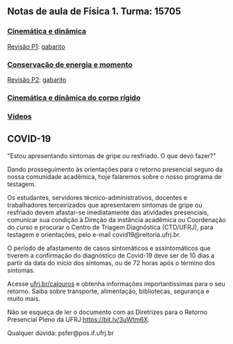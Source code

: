 ## Notas de aula de Física 1. Turma: 15705

<h3> <a href="./p1"> Cinemática e dinâmica </a> </h3>

<p><a href="pdf/revisao_p1.pdf" target="_blank"> Revisão P1</a>: <a href="pdf/gabarito.pdf" target="_blank">gabarito</a></p>

<h3> <a href="./p2"> Conservação de energia e momento </a> </h3>

<p><a href="pdf/revisao2.pdf" target="_blank"> Revisão P2</a>: <a href="pdf/gab2.pdf" target="_blank">gabarito</a></p>

 <h3> <a href="./p3"> Cinemática e dinâmica do corpo rígido </a> </h3>


<h3> <a href="./videos"> Vídeos </a> </h3>

<h2>COVID-19</h2>

<p>"Estou apresentando sintomas de gripe ou resfriado. O que devo fazer?"</p>
<p>Dando prosseguimento às orientações para o retorno presencial seguro da nossa comunidade acadêmica, hoje falaremos sobre o nosso programa de testagem.</p>
<p>Os estudantes, servidores técnico-administrativos, docentes e trabalhadores terceirizados que apresentarem sintomas de gripe ou resfriado devem afastar-se imediatamente das atividades presenciais, comunicar sua condição à Direção da instância acadêmica ou Coordenação do curso e procurar o Centro de Triagem Diagnóstica (CTD/UFRJ), para testagem e orientações, pelo e-mail covid19@reitoria.ufrj.br. </p>
<p>O período de afastamento de casos sintomáticos e assintomáticos que tiverem a confirmação do diagnóstico de Covid-19 deve ser de 10 dias a partir da data do início dos sintomas, ou de 72 horas após o término dos sintomas.</p>
<p>Acesse <a href="https://ufrj.br/calouros/" target="_blank">ufrj.br/calouros</a> e obtenha informações importantíssimas para o seu retorno. Saiba sobre transporte, alimentação, bibliotecas, segurança e muito mais.</p>
<p>Não se esqueça de ler o documento com as Diretrizes para o Retorno Presencial Pleno da UFRJ:<a href="https://bit.ly/3uWtm6X" target="_blank">https://bit.ly/3uWtm6X</a>.</p>


<div id="footer"> Qualquer dúvida: psfer@pos.if.ufrj.br</div>
